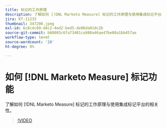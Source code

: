 ```yaml
---
title: 标记的工作原理
description: 了解如何 [!DNL Marketo Measure] 标记的工作原理与使用集成标记平台的相关性。
jira: KT-11233
thumbnail: 347200.jpeg
exl-id: 6c8c4c89-d4c2-4ed2-bed5-de06da91dc2b
source-git-commit: b60003c6fa73401ca980a46ae47be00a1bb457ae
workflow-type: tm+mt
source-wordcount: '28'
ht-degree: 0%

---
```


# 如何 [!DNL Marketo Measure] 标记功能

了解如何 [!DNL Marketo Measure] 标记的工作原理与使用集成标记平台的相关性。

>[!VIDEO](https://video.tv.adobe.com/v/347200/?quality=12&learn=on)
